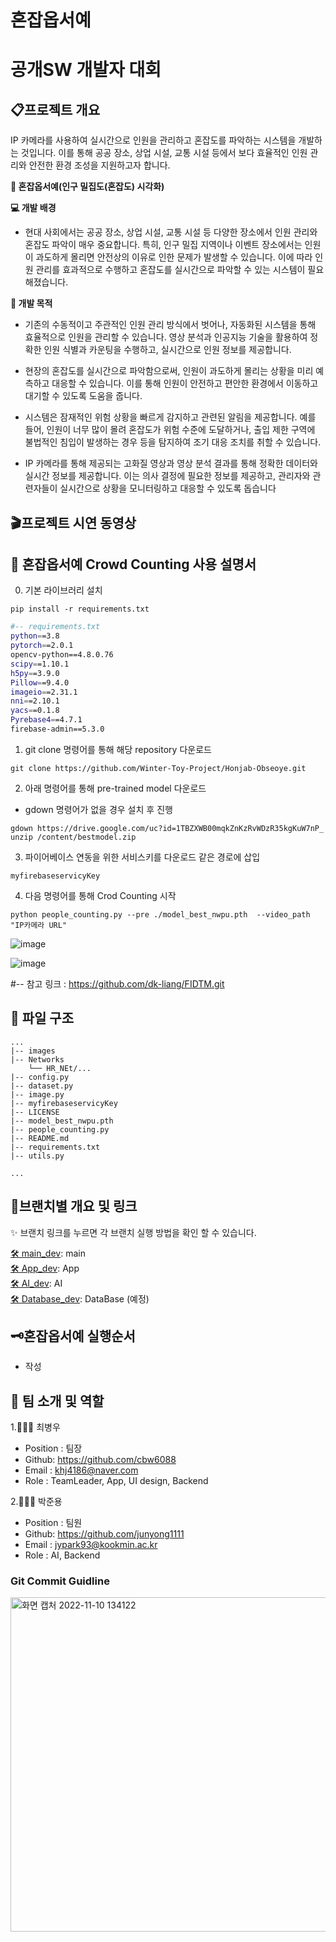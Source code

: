 # 혼잡옵서예

# 공개SW 개발자 대회 


## 📋프로젝트 개요
 IP 카메라를 사용하여 실시간으로 인원을 관리하고 혼잡도를 파악하는 시스템을 개발하는 것입니다. 이를 통해 공공 장소, 상업 시설, 교통 시설 등에서 보다 효율적인 인원 관리와 안전한 환경 조성을 지원하고자 합니다.

**👀 혼잡옵서예(인구 밀집도(혼잡도) 시각화)**

**💻 개발 배경**

- 현대 사회에서는 공공 장소, 상업 시설, 교통 시설 등 다양한 장소에서 인원 관리와 혼잡도 파악이 매우 중요합니다. 특히, 인구 밀집 지역이나 이벤트 장소에서는 인원이 과도하게 몰리면 안전상의 이유로 인한 문제가 발생할 수 있습니다. 이에 따라 인원 관리를 효과적으로 수행하고 혼잡도를 실시간으로 파악할 수 있는 시스템이 필요해졌습니다.

**📌 개발 목적**

- 기존의 수동적이고 주관적인 인원 관리 방식에서 벗어나, 자동화된 시스템을 통해 효율적으로 인원을 관리할 수 있습니다. 영상 분석과 인공지능 기술을 활용하여 정확한 인원 식별과 카운팅을 수행하고, 실시간으로 인원 정보를 제공합니다.

- 현장의 혼잡도를 실시간으로 파악함으로써, 인원이 과도하게 몰리는 상황을 미리 예측하고 대응할 수 있습니다. 이를 통해 인원이 안전하고 편안한 환경에서 이동하고 대기할 수 있도록 도움을 줍니다.

- 시스템은 잠재적인 위험 상황을 빠르게 감지하고 관련된 알림을 제공합니다. 예를 들어, 인원이 너무 많이 몰려 혼잡도가 위험 수준에 도달하거나, 출입 제한 구역에 불법적인 침입이 발생하는 경우 등을 탐지하여 조기 대응 조치를 취할 수 있습니다.

- IP 카메라를 통해 제공되는 고화질 영상과 영상 분석 결과를 통해 정확한 데이터와 실시간 정보를 제공합니다. 이는 의사 결정에 필요한 정보를 제공하고, 관리자와 관련자들이 실시간으로 상황을 모니터링하고 대응할 수 있도록 돕습니다


## 🎬프로젝트 시연 동영상

 <div align="center">


</div>

## 📲 혼잡옵서예 Crowd Counting 사용 설명서
0. 기본 라이브러리 설치 
```
pip install -r requirements.txt
```

```bash
#-- requirements.txt
python==3.8 
pytorch==2.0.1
opencv-python==4.8.0.76
scipy==1.10.1
h5py==3.9.0
Pillow==9.4.0
imageio==2.31.1
nni==2.10.1
yacs==0.1.8
Pyrebase4==4.7.1
firebase-admin==5.3.0
```
1. git clone 명령어를 통해 해당 repository 다운로드
```
git clone https://github.com/Winter-Toy-Project/Honjab-Obseoye.git
```

2. 아래 명령어를 통해 pre-trained model 다운로드 
- gdown 명령어가 없을 경우 설치 후 진행
```
gdown https://drive.google.com/uc?id=1TBZXWB00mqkZnKzRvWDzR35kgKuW7nP_
unzip /content/bestmodel.zip
```

3. 파이어베이스 연동을 위한 서비스키를 다운로드 같은 경로에 삽입

```
myfirebaseservicyKey
```
4. 다음 명령어를 통해 Crod Counting 시작
```
python people_counting.py --pre ./model_best_nwpu.pth  --video_path "IP카메라 URL"
```

![image](https://github.com/TEAMA0520/Honjab-Obseoye/assets/79856225/35ed20f5-187e-4b45-bd27-942d04c900ba)


![image](https://github.com/TEAMA0520/Honjab-Obseoye/assets/79856225/ca2f4e24-5ada-42f7-b24b-72894b692a3a)


#-- 참고 링크 : https://github.com/dk-liang/FIDTM.git 
</div>

## 🔎 파일 구조

```
...
|-- images
|-- Networks
    └── HR_NEt/...
|-- config.py
|-- dataset.py
|-- image.py
|-- myfirebaseservicyKey
|-- LICENSE
|-- model_best_nwpu.pth 
|-- people_counting.py
|-- README.md
|-- requirements.txt
|-- utils.py

...
```

## 📂브랜치별 개요 및 링크

✨ 브랜치 링크를 누르면 각 브랜치 실행 방법을 확인 할 수 있습니다.


[🛠 main_dev](https://github.com/Winter-Toy-Project/Honjab-Obseoye): main  
[🛠 App_dev](https://github.com/Winter-Toy-Project/Honjab-Obseoye/tree/App): App  
[🛠 AI_dev](https://github.com/Winter-Toy-Project/Honjab-Obseoye/tree/datasicence): AI  
[🛠 Database_dev](https://github.com/Winter-Toy-Project/Honjab-Obseoye): DataBase (예정)  


## 🗝️혼잡옵서예 실행순서

- 작성

## 🦉 팀 소개 및 역할

1.🧑🏻‍💻 최병우

- Position : 팀장
- Github: <https://github.com/cbw6088>
- Email : khj4186@naver.com
- Role : TeamLeader, App, UI design, Backend

2.👨🏾‍💻 박준용

- Position : 팀원
- Github: <https://github.com/junyong1111>
- Email : jypark93@kookmin.ac.kr
- Role : AI, Backend




### Git Commit Guidline
<img width="535" alt="화면 캡처 2022-11-10 134122" src="https://user-images.githubusercontent.com/85275893/201002326-84ab80ac-af5f-4b58-b216-26341ddd6079.png">
